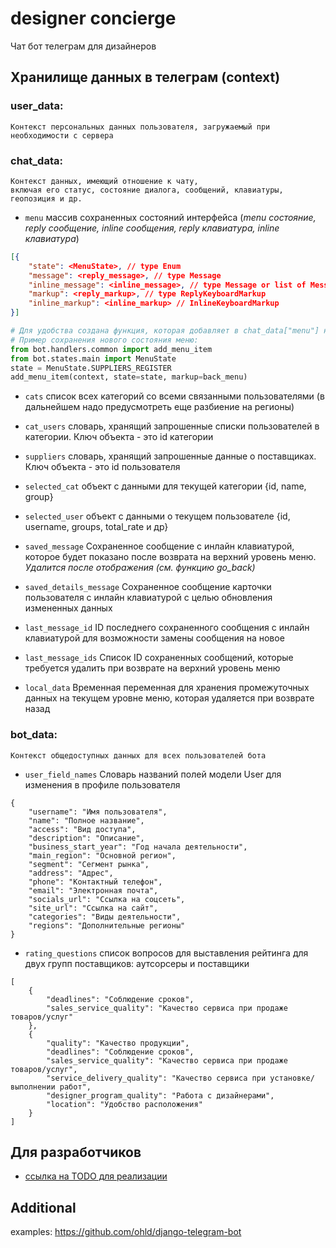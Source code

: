 # designer concierge
Чат бот телеграм для дизайнеров

## Хранилище данных в телеграм (context)

### user_data:
    Контекст персональных данных пользователя, загружаемый при необходимости с сервера

### chat_data:
    Контекст данных, имеющий отношение к чату, 
    включая его статус, состояние диалога, сообщений, клавиатуры, геопозиция и др.

- `menu`
массив сохраненных состояний интерфейса (_menu состояние, reply сообщение, inline сообщения, reply клавиатура, inline клавиатура_)
```json lines
[{
    "state": <MenuState>, // type Enum
    "message": <reply_message>, // type Message
    "inline_message": <inline_message>, // type Message or list of Message
    "markup": <reply_markup>, // type ReplyKeyboardMarkup
    "inline_markup": <inline_markup> // InlineKeyboardMarkup
}]
```
```python
# Для удобства создана функция, которая добавляет в chat_data["menu"] новый объект в конец списка
# Пример сохранения нового состояния меню:
from bot.handlers.common import add_menu_item
from bot.states.main import MenuState
state = MenuState.SUPPLIERS_REGISTER
add_menu_item(context, state=state, markup=back_menu)
```

- `cats`
список всех категорий со всеми связанными пользователями (в дальнейшем надо предусмотреть еще разбиение на регионы)


- `cat_users`
словарь, хранящий запрошенные списки пользователей в категории. Ключ объекта - это id категории


- `suppliers`
словарь, хранящий запрошенные данные о поставщиках. Ключ объекта - это id пользователя


- `selected_cat`
объект с данными для текущей категории {id, name, group}


- `selected_user`
объект с данными о текущем пользователе {id, username, groups, total_rate и др}


- `saved_message`
    Сохраненное сообщение с инлайн клавиатурой, которое будет показано после возврата на верхний уровень меню. \
    _Удалится после отображения (см. функцию go_back)_


- `saved_details_message`
    Сохраненное сообщение карточки пользователя с инлайн клавиатурой с целью обновления измененных данных 


- `last_message_id`
    ID последнего сохраненного сообщения с инлайн клавиатурой для возможности замены сообщения на новое


- `last_message_ids`
    Список ID сохраненных сообщений, которые требуется удалить при возврате на верхний уровень меню


- `local_data`
    Временная переменная для хранения промежуточных данных на текущем уровне меню, которая удаляется при возврате назад

### bot_data:
    Контекст общедоступных данных для всех пользователей бота


- `user_field_names`
Словарь названий полей модели User для изменения в профиле пользователя
```json5
{
    "username": "Имя пользователя",
    "name": "Полное название",
    "access": "Вид доступа",
    "description": "Описание",
    "business_start_year": "Год начала деятельности",
    "main_region": "Основной регион",
    "segment": "Сегмент рынка",
    "address": "Адрес",
    "phone": "Контактный телефон",
    "email": "Электронная почта",
    "socials_url": "Ссылка на соцсеть",
    "site_url": "Ссылка на сайт",
    "categories": "Виды деятельности",
    "regions": "Дополнительные регионы"
}
```

- `rating_questions`
список вопросов для выставления рейтинга для двух групп поставщиков: аутсорсеры и поставщики
```json5
[
    {
        "deadlines": "Соблюдение сроков",
        "sales_service_quality": "Качество сервиса при продаже товаров/услуг"
    },
    {
        "quality": "Качество продукции",
        "deadlines": "Соблюдение сроков",
        "sales_service_quality": "Качество сервиса при продаже товаров/услуг",
        "service_delivery_quality": "Качество сервиса при установке/выполнении работ",
        "designer_program_quality": "Работа с дизайнерами",
        "location": "Удобство расположения"
    }
]
```

## Для разработчиков
- [ссылка на TODO для реализации](docs/TODO.md)


## Additional
examples: https://github.com/ohld/django-telegram-bot
